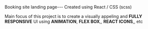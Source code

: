 Booking site landing page--- Created using React / CSS (scss)

Main focus of this project is to create a visually appeling and <strong>FULLY RESPONSIVE</strong> UI using <strong>ANIMATION</strong>, <strong>FLEX BOX</strong>,, <strong>REACT ICONS</strong>,, etc 
